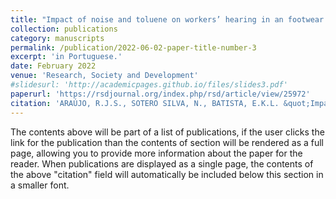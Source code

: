 ```yaml
---
title: "Impact of noise and toluene on workers’ hearing in an footwear industry"
collection: publications
category: manuscripts
permalink: /publication/2022-06-02-paper-title-number-3
excerpt: 'in Portuguese.'
date: February 2022
venue: 'Research, Society and Development'
#slidesurl: 'http://academicpages.github.io/files/slides3.pdf'
paperurl: 'https://rsdjournal.org/index.php/rsd/article/view/25972'
citation: 'ARAÚJO, R.J.S., SOTERO SILVA, N., BATISTA, E.K.L. &quot;Impact of noise and toluene on workers’ hearing in an footwear industry.&quot;  <i>Research, Society and Development </i>, [S. l.], v. 11, n. 2, p. e58211225972, 2022. DOI: 10.33448/rsd-v11i2.25972.' 
---
```


The contents above will be part of a list of publications, if the user clicks the link for the publication than the contents of section will be rendered as a full page, allowing you to provide more information about the paper for the reader. When publications are displayed as a single page, the contents of the above "citation" field will automatically be included below this section in a smaller font.
